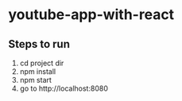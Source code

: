 # youtube-app-with-react

## Steps to run
1. cd project dir
2. npm install
3. npm start
4. go to http://localhost:8080

